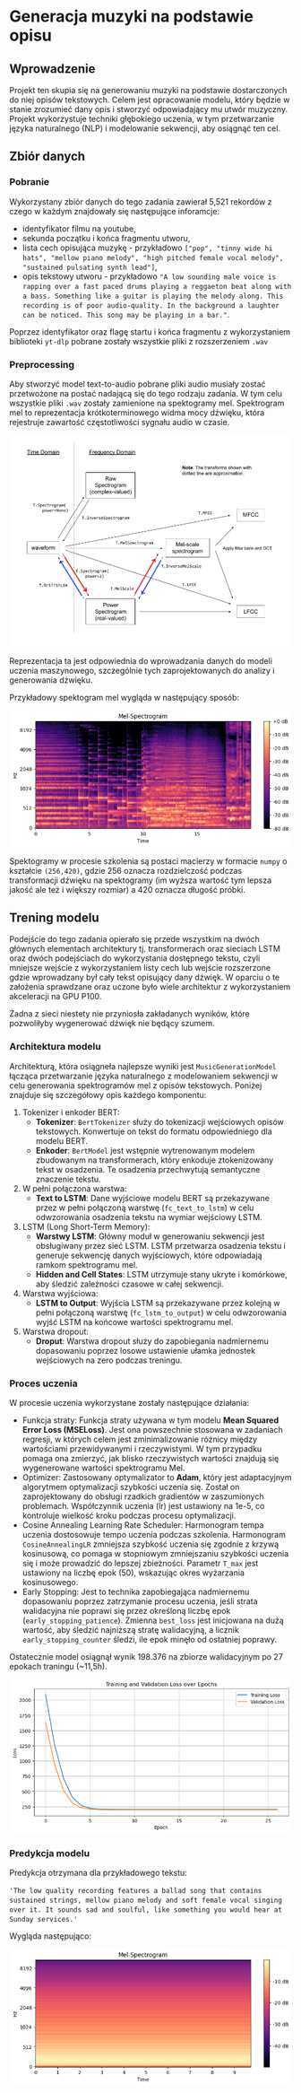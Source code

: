 # Generacja muzyki na podstawie opisu

## Wprowadzenie

Projekt ten skupia się na generowaniu muzyki na podstawie dostarczonych do niej opisów tekstowych.
Celem jest opracowanie modelu, który będzie w stanie zrozumieć dany opis i stworzyć odpowiadający mu utwór muzyczny.
Projekt wykorzystuje techniki głębokiego uczenia, w tym przetwarzanie języka naturalnego (NLP) i modelowanie sekwencji, aby osiągnąć ten cel.

## Zbiór danych

### Pobranie

Wykorzystany zbiór danych do tego zadania zawierał 5,521 rekordów z czego w każdym znajdowały się następujące inforamcje:
- identyfikator filmu na youtube,
- sekunda początku i końca fragmentu utworu,
- lista cech opisująca muzykę - przykładowo `["pop", "tinny wide hi hats", "mellow piano melody", "high pitched female vocal melody", "sustained pulsating synth lead"]`,
- opis tekstowy utworu - przykładowo `"A low sounding male voice is rapping over a fast paced drums playing a reggaeton beat along with a bass. Something like a guitar is playing the melody along. This recording is of poor audio-quality. In the background a laughter can be noticed. This song may be playing in a bar."`.

Poprzez identyfikator oraz flagę startu i końca fragmentu z wykorzystaniem biblioteki `yt-dlp` pobrane zostały wszystkie pliki z rozszerzeniem `.wav`

### Preprocessing

Aby stworzyć model text-to-audio pobrane pliki audio musiały zostać przetwożone na postać nadającą się do tego rodzaju zadania.
W tym celu wszystkie pliki `.wav` zostały zamienione na spektogramy mel.
Spektrogram mel to reprezentacja krótkoterminowego widma mocy dźwięku, która rejestruje zawartość częstotliwości sygnału audio w czasie.

<p align="center">
  <img src="/images/transform.jpeg">
</p>

Reprezentacja ta jest odpowiednia do wprowadzania danych do modeli uczenia maszynowego, szczególnie tych zaprojektowanych do analizy i generowania dźwięku.

Przykładowy spektogram mel wygląda w następujący sposób:

<p align="center">
  <img src="/images/spectogram_og.png">
</p>

Spektogramy w procesie szkolenia są postaci macierzy w formacie `numpy` o kształcie `(256,420)`, gdzie 256 oznacza rozdzielczość podczas transformacji dźwięku na spektogramy (im wyższa wartość tym lepsza jakość ale też i większy rozmiar) a 420 oznacza długość próbki.

## Trening modelu

Podejście do tego zadania opierało się przede wszystkim na dwóch głównych elementach architektury tj. transformerach oraz sieciach LSTM oraz dwóch podejściach do wykorzystania dostępnego tekstu, czyli mniejsze wejście z wykorzystaniem listy cech lub wejście rozszerzone gdzie wprowadzany był cały tekst opisujący dany dźwięk.
W oparciu o te założenia sprawdzane oraz uczone było wiele architektur z wykorzystaniem akceleracji na GPU P100.

Żadna z sieci niestety nie przyniosła zakładanych wyników, które pozwoliłyby wygenerować dźwięk nie będący szumem.

### Architektura modelu

Architekturą, która osiągneła najlepsze wyniki jest `MusicGenerationModel` łącząca przetwarzanie języka naturalnego z modelowaniem sekwencji w celu generowania spektrogramów mel z opisów tekstowych. Poniżej znajduje się szczegółowy opis każdego komponentu:

1. Tokenizer i enkoder BERT:
    - **Tokenizer**: `BertTokenizer` służy do tokenizacji wejściowych opisów tekstowych. Konwertuje on tekst do formatu odpowiedniego dla modelu BERT.
    - **Enkoder**: `BertModel` jest wstępnie wytrenowanym modelem zbudowanym na transformerach, który enkoduje ztokenizowany tekst w osadzenia. Te osadzenia przechwytują semantyczne znaczenie tekstu.
2. W pełni połączona warstwa:
    - **Text to LSTM**: Dane wyjściowe modelu BERT są przekazywane przez w pełni połączoną warstwę (`fc_text_to_lstm`) w celu odwzorowania osadzenia tekstu na wymiar wejściowy LSTM.
3. LSTM (Long Short-Term Memory):
    - **Warstwy LSTM**: Główny moduł w generowaniu sekwencji jest obsługiwany przez sieć LSTM. LSTM przetwarza osadzenia tekstu i generuje sekwencję danych wyjściowych, które odpowiadają ramkom spektrogramu mel.
    - **Hidden and Cell States**: LSTM utrzymuje stany ukryte i komórkowe, aby śledzić zależności czasowe w całej sekwencji.
4. Warstwa wyjściowa:
    - **LSTM to Output**: Wyjścia LSTM są przekazywane przez kolejną w pełni połączoną warstwę (`fc_lstm_to_output`) w celu odwzorowania wyjść LSTM na końcowe wartości spektrogramu mel.
5. Warstwa dropout:
    - **Droput**: Warstwa dropout służy do zapobiegania nadmiernemu dopasowaniu poprzez losowe ustawienie ułamka jednostek wejściowych na zero podczas treningu.

### Proces uczenia

W procesie uczenia wykorzystane zostały następujące działania:
- Funkcja straty: Funkcja straty używana w tym modelu **Mean Squared Error Loss (MSELoss)**. Jest ona powszechnie stosowana w zadaniach regresji, w których celem jest zminimalizowanie różnicy między wartościami przewidywanymi i rzeczywistymi. W tym przypadku pomaga ona zmierzyć, jak blisko rzeczywistych wartości znajdują się wygenerowane wartości spektrogramu Mel.
- Optimizer: Zastosowany optymalizator to **Adam**, który jest adaptacyjnym algorytmem optymalizacji szybkości uczenia się. Został on zaprojektowany do obsługi rzadkich gradientów w zaszumionych problemach. Współczynnik uczenia (lr) jest ustawiony na 1e-5, co kontroluje wielkość kroku podczas procesu optymalizacji.
- Cosine Annealing Learning Rate Scheduler: Harmonogram tempa uczenia dostosowuje tempo uczenia podczas szkolenia. Harmonogram `CosineAnnealingLR` zmniejsza szybkość uczenia się zgodnie z krzywą kosinusową, co pomaga w stopniowym zmniejszaniu szybkości uczenia się i może prowadzić do lepszej zbieżności. Parametr `T_max` jest ustawiony na liczbę epok (50), wskazując okres wyżarzania kosinusowego.
- Early Stopping: Jest to technika zapobiegająca nadmiernemu dopasowaniu poprzez zatrzymanie procesu uczenia, jeśli strata walidacyjna nie poprawi się przez określoną liczbę epok (`early_stopping_patience`). Zmienna `best_loss` jest inicjowana na dużą wartość, aby śledzić najniższą stratę walidacyjną, a licznik `early_stopping_counter` śledzi, ile epok minęło od ostatniej poprawy.

Ostatecznie model osiągnął wynik 198.376 na zbiorze walidacyjnym po 27 epokach traningu (~11,5h).

<p align="center">
  <img src="/images/losses.png">
</p>

### Predykcja modelu

Predykcja otrzymana dla przykładowego tekstu:

`'The low quality recording features a ballad song that contains sustained strings, mellow piano melody and soft female vocal singing over it. It sounds sad and soulful, like something you would hear at Sunday services.'`

Wygląda następująco:

<p align="center">
  <img src="/images/spectogram_model.png">
</p>
